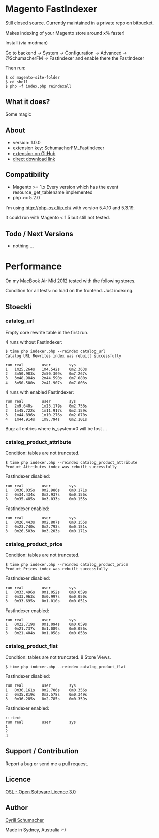Magento FastIndexer
===================

Still closed source. Currently maintained in a private repo on bitbucket.

Makes indexing of your Magento store around x% faster!

Install (via modman)

Go to backend -> System -> Configuration -> Advanced -> @SchumacherFM -> FastIndexer and enable there the FastIndexer

Then run:
```
$ cd magento-site-folder
$ cd shell
$ php -f index.php reindexall
```


What it does?
-------------

Some magic


About
-----
- version: 1.0.0
- extension key: SchumacherFM_FastIndexer
- [extension on GitHub](https://github.com/SchumacherFM)
- [direct download link](https://github.com/SchumacherFM)


Compatibility
-------------
- Magento >= 1.x Every version which has the event resource_get_tablename implemented
- php >= 5.2.0

I'm using http://php-osx.liip.ch/ with version 5.4.10 and 5.3.19.

It could run with Magento < 1.5 but still not tested.


Todo / Next Versions
--------------------
- nothing ...

# Performance

On my MacBook Air Mid 2012 tested with the following stores.

Condition for all tests: no load on the frontend. Just indexing.

## Stoeckli

### catalog_url

Empty core rewrite table in the first run.

4 runs without FastIndexer:
```
$ time php indexer.php --reindex catalog_url
Catalog URL Rewrites index was rebuilt successfully
```

    run real        user        sys
    1   1m25.264s   1m4.542s    0m2.363s
    2   3m50.983s   2m50.309s   0m7.267s
    3   3m48.984s   2m44.590s   0m7.080s
    4   3m50.500s   2m41.907s   0m7.003s

4 runs with enabled FastIndexer:

    run real        user        sys
    1   2m9.640s    1m25.179s   0m2.756s
    2   1m45.722s   1m11.917s   0m2.159s
    3   1m44.896s   1m10.276s   0m2.070s
    4   1m44.914s   1m9.794s    0m2.101s

Bug: all entries where is_system=0 will be lost ...

### catalog_product_attribute

Condition: tables are not truncated.

```
$ time php indexer.php --reindex catalog_product_attribute
Product Attributes index was rebuilt successfully
```

FastIndexer disabled:

    run real        user        sys
    1   0m36.035s   0m2.986s    0m0.171s
    2   0m34.434s   0m2.937s    0m0.156s
    3   0m35.485s   0m3.033s    0m0.155s

FastIndexer enabled:

    run real        user        sys
    1   0m26.443s   0m2.807s    0m0.155s
    2   0m23.740s   0m2.793s    0m0.151s
    3   0m26.503s   0m3.203s    0m0.171s

### catalog_product_price

Condition: tables are not truncated.

```
$ time php indexer.php --reindex catalog_product_price
Product Prices index was rebuilt successfully
```

FastIndexer disabled:

    run real        user        sys
    1   0m33.496s   0m1.052s    0m0.059s
    2   0m33.963s   0m0.997s    0m0.050s
    3   0m33.695s   0m1.010s    0m0.051s

FastIndexer enabled:

    run real        user        sys
    1   0m22.719s   0m1.094s    0m0.059s
    2   0m21.737s   0m1.089s    0m0.056s
    3   0m21.404s   0m1.058s    0m0.053s

### catalog_product_flat

Condition: tables are not truncated. 8 Store Views.

```
$ time php indexer.php --reindex catalog_product_flat
```

FastIndexer disabled:

    run real        user        sys
    1   0m36.161s   0m2.706s    0m0.356s
    2   0m35.819s   0m2.578s    0m0.349s
    3   0m36.285s   0m2.785s    0m0.359s

FastIndexer enabled:

    :::text
    run real        user        sys
    1
    2
    3


Support / Contribution
----------------------

Report a bug or send me a pull request.


Licence
-------
[OSL - Open Software Licence 3.0](http://opensource.org/licenses/osl-3.0.php)

Author
------

[Cyrill Schumacher](https://github.com/SchumacherFM)

Made in Sydney, Australia :-)
